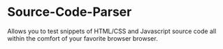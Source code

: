 Source-Code-Parser
==================

Allows you to test snippets of HTML/CSS and Javascript source code all within the comfort of your favorite browser browser.
